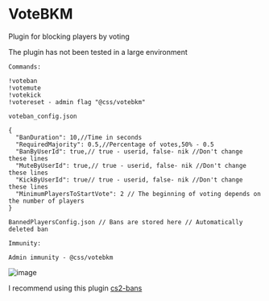 # VoteBKM
Plugin for blocking players by voting

The plugin has not been tested in a large environment


`Commands:`
```
!voteban
!votemute
!votekick
!votereset - admin flag "@css/votebkm"

```

`voteban_config.json`
```
{
  "BanDuration": 10,//Time in seconds
  "RequiredMajority": 0.5,//Percentage of votes,50% - 0.5
  "BanByUserId": true,// true - userid, false- nik //Don't change these lines
  "MuteByUserId": true,// true - userid, false- nik //Don't change these lines
  "KickByUserId": true// true - userid, false- nik //Don't change these lines
  "MinimumPlayersToStartVote": 2 // The beginning of voting depends on the number of players
}
```
```
BannedPlayersConfig.json // Bans are stored here // Automatically deleted ban
```

`Immunity:`

`Admin immunity - @css/votebkm`


![image](https://github.com/ebpnk/VoteBKM/assets/49415003/92a84044-d2d2-4d52-8a25-83563533a189)



I recommend using this plugin [cs2-bans](https://github.com/Pisex/cs2-bans)

